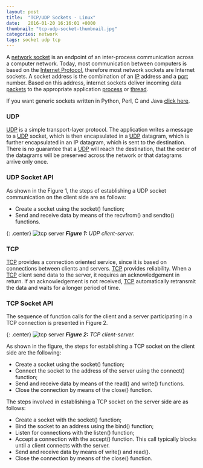```yaml
---
layout: post
title:  "TCP/UDP Sockets - Linux"
date:   2016-01-20 16:16:01 +0000
thumbnail: "tcp-udp-socket-thumbnail.jpg"
categories: network
tags: socket udp tcp
---
```


A [network socket](https://en.wikipedia.org/wiki/Network_socket) is an endpoint of an inter-process communication across a computer network. Today, most communication between computers is based on the [Internet Protocol](https://en.wikipedia.org/wiki/Internet_Protocol), therefore most network sockets are Internet sockets. A socket address is the combination of an [IP](https://en.wikipedia.org/wiki/Internet_Protocol) address and a [port](https://en.wikipedia.org/wiki/Port_(computer_networking)) number. Based on this address, internet sockets deliver incoming data [packets](https://en.wikipedia.org/wiki/Network_packet) to the appropriate application [process](https://en.wikipedia.org/wiki/Process_(computing)) or [thread](https://en.wikipedia.org/wiki/Thread_(computing)).

If you want generic sockets written in Python, Perl, C and Java [click here](http://www.prasannatech.net/2008/07/socket-programming-tutorial.html).

### UDP

[UDP](https://en.wikipedia.org/wiki/User_Datagram_Protocol) is a simple transport-layer protocol. The application writes a message to a [UDP](https://en.wikipedia.org/wiki/User_Datagram_Protocol) socket, which is then encapsulated in a [UDP](https://en.wikipedia.org/wiki/User_Datagram_Protocol) datagram, which is further encapsulated in an IP datagram, which is sent to the destination.
There is no guarantee that a [UDP](https://en.wikipedia.org/wiki/User_Datagram_Protocol) will reach the destination, that the order of the datagrams will be preserved across the network or that datagrams arrive only once.

### UDP Socket API

As shown in the Figure 1, the steps of establishing a UDP socket communication on the client side are as follows:

- Create a socket using the socket() function;
- Send and receive data by means of the recvfrom() and sendto() functions.

{: .center}
![tcp server](http://www.cs.dartmouth.edu/~campbell/cs60/UDPsockets.jpg)
***Figure 1:** UDP client-server.*

### TCP

[TCP](https://en.wikipedia.org/wiki/Transmission_Control_Protocol) provides a connection oriented service, since it is based on connections between clients and servers.
[TCP](https://en.wikipedia.org/wiki/Transmission_Control_Protocol) provides reliability. When a [TCP](https://en.wikipedia.org/wiki/Transmission_Control_Protocol) client send data to the server, it requires an acknowledgement in return. If an acknowledgement is not received, [TCP](https://en.wikipedia.org/wiki/Transmission_Control_Protocol) automatically retransmit the data and waits for a longer period of time.

### TCP Socket API

The sequence of function calls for the client and a server participating in a TCP connection is presented in Figure 2.

{: .center}
![tcp server](http://www.cs.dartmouth.edu/~campbell/cs60/TCPsockets.jpg)
***Figure 2:** TCP client-server.*

As shown in the figure, the steps for establishing a TCP socket on the client side are the following:

- Create a socket using the socket() function;
- Connect the socket to the address of the server using the connect() function;
- Send and receive data by means of the read() and write() functions.
- Close the connection by means of the close() function.

The steps involved in establishing a TCP socket on the server side are as follows:

- Create a socket with the socket() function;
- Bind the socket to an address using the bind() function;
- Listen for connections with the listen() function;
- Accept a connection with the accept() function. This call typically blocks until a client connects with the server.
- Send and receive data by means of write() and read().
- Close the connection by means of the close() function.

